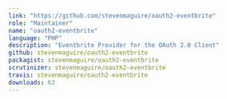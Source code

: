 ```yaml
---
link: "https://github.com/stevenmaguire/oauth2-eventbrite"
role: "Maintainer"
name: "oauth2-eventbrite"
language: "PHP"
description: "Eventbrite Provider for the OAuth 2.0 Client"
github: stevenmaguire/oauth2-eventbrite
packagist: stevenmaguire/oauth2-eventbrite
scrutinizer: stevenmaguire/oauth2-eventbrite
travis: stevenmaguire/oauth2-eventbrite
downloads: 63
---
```

